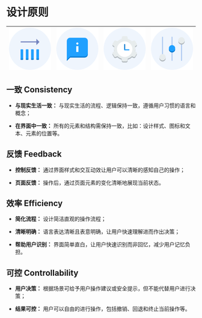 # 设计原则
|  ![](/consistency.png)   | ![](/feedback.png)  | ![](/efficiency.png)  | ![](/controllability.png)  |
|  ----  | ----  | ----  | ----  |

## 一致 Consistency
* **与现实生活一致：** 与现实生活的流程、逻辑保持一致，遵循用户习惯的语言和概念；

* **在界面中一致：** 所有的元素和结构需保持一致，比如：设计样式、图标和文本、元素的位置等。

## 反馈 Feedback
* **控制反馈：** 通过界面样式和交互动效让用户可以清晰的感知自己的操作；

* **页面反馈：** 操作后，通过页面元素的变化清晰地展现当前状态。

## 效率 Efficiency
* **简化流程：** 设计简洁直观的操作流程；

* **清晰明确：** 语言表达清晰且表意明确，让用户快速理解进而作出决策；

* **帮助用户识别：** 界面简单直白，让用户快速识别而非回忆，减少用户记忆负担。

## 可控 Controllability

* **用户决策：** 根据场景可给予用户操作建议或安全提示，但不能代替用户进行决策；

* **结果可控：** 用户可以自由的进行操作，包括撤销、回退和终止当前操作等。
